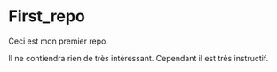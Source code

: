 # First_repo
Ceci est mon premier repo.

Il ne contiendra rien de très intéressant. Cependant il est très instructif.
